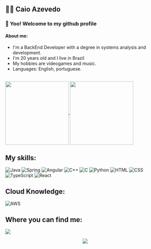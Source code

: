 ## 👨‍💻 Caio Azevedo

### 🐧 Yoo! Welcome to my github profile

#### About me:
- I'm a BackEnd Developer with a degree in systems analysis and development.
- I'm 20 years old and I live in Brazil
- My hobbies are videogames and music.
- Languages: English, portuguese.

<br>

<a href="https://github.com/anuraghazra/github-readme-stats">
  <img height=200 align="center" src="https://github-readme-stats.vercel.app/api?username=caioazvdo&theme=tokyonight&show_icons=true" />
</a>
<a href="https://github.com/anuraghazra/convoychat">
  <img height=200 align="center" src="https://github-readme-stats.vercel.app/api/top-langs?username=caioazvdo&theme=tokyonight&show_icons=true&layout=compact&langs_count=8&card_width=320" />
</a>

## My skills:
![Java](https://img.shields.io/badge/Java-ED8B00?style=for-the-badge&logo=openjdk&logoColor=white)
![Spring](https://img.shields.io/badge/Spring-6DB33F?style=for-the-badge&logo=spring&logoColor=white)
![Angular](https://img.shields.io/badge/Angular-DD0031?style=for-the-badge&logo=angular&logoColor=white)
![C++](https://img.shields.io/badge/C%2B%2B-00599C?style=for-the-badge&logo=c%2B%2B&logoColor=white)
![C](https://img.shields.io/badge/C%20programming-303030?style=for-the-badge&logo=C&logoColor=white)
![Python](https://img.shields.io/badge/Python-14354C?style=for-the-badge&logo=python&logoColor=white)
![HTML](https://img.shields.io/badge/HTML5-E34F26?style=for-the-badge&logo=html5&logoColor=white)
![CSS](https://img.shields.io/badge/CSS3-1572B6?style=for-the-badge&logo=css3&logoColor=white)
![TypeScript](https://img.shields.io/badge/TypeScript-007ACC?style=for-the-badge&logo=typescript&logoColor=white)
![React](https://img.shields.io/badge/ReactJS-0066cc?style=for-the-badge&logo=react&logoColor=white)

## Cloud Knowledge:
![AWS](https://img.shields.io/badge/Amazon_AWS-232F3E?style=for-the-badge&logo=amazon-aws&logoColor=white)

## Where you can find me:
<a href="https://www.linkedin.com/in/caio-azevedo-670b70213/"><img src="https://img.shields.io/badge/LinkedIn-0077B5?style=for-the-badge&logo=linkedin&logoColor=white"></a>

<div align="center">
  <img src="https://profile-counter.glitch.me/caioazvdo/count.svg?"  />
</div>

